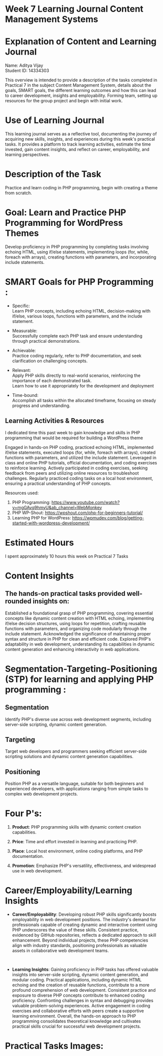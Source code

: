 # Week 7 Learning Journal Content Management Systems
# Explanation of Content and Learning Journal

Name: Aditya Vijay 
<br> Student ID: 14334303

This overview is intended to provide a description of the tasks completed in Practical 7 in the subject Content Management System, details about the goals, SMART goals, the different learning outcomes and how this can lead to career development, insights and employability. Forming team, setting up resources for the group project and begin with initial work.
<br>
# Use of Learning Journal 

This learning journal serves as a reflective tool, documenting the journey of acquiring new skills, insights, and experiences during this week's practical tasks. It provides a platform to track learning activities, estimate the time invested, gain content insights, and reflect on career, employability, and learning perspectives.
<br>
# Description of the Task
Practice and learn coding in PHP programming, begin with creating a theme from scratch.
<br>
# Goal: Learn and Practice PHP Programming for WordPress Themes
Develop proficiency in PHP programming by completing tasks involving echoing HTML, using if/else statements, implementing loops (for, while, foreach with arrays), creating functions with parameters, and incorporating include statements.
<br>

# SMART Goals for PHP Programming  :

- Specific: <br>
Learn PHP concepts, including echoing HTML, decision-making with if/else, various loops, functions with parameters, and the include statement. <br>

- Measurable: <br>
 Successfully complete each PHP task and ensure understanding through practical demonstrations. <br>

- Achievable: <br> 
 Practice coding regularly, refer to PHP documentation, and seek clarification on challenging concepts. <br>

- Relevant: <br>
Apply PHP skills directly to real-world scenarios, reinforcing the importance of each demonstrated task. <br>
Learn how to use it appropriately for the development and deployment <br>

- Time-bound: <br> 
Accomplish all tasks within the allocated timeframe, focusing on steady progress and understanding. <br>



## Learning Activities & Resources
I dedicated time this past week to gain knowledge and skills in PHP programming that would be required for building a WordPress theme 

Engaged in hands-on PHP coding, practiced echoing HTML, implemented if/else statements, executed loops (for, while, foreach with arrays), created functions with parameters, and utilized the include statement. Leveraged in class and online PHP tutorials, official documentation, and coding exercises to reinforce learning. Actively participated in coding exercises, seeking feedback from peers and utilizing online resources to troubleshoot challenges. Regularly practiced coding tasks on a local host environment, ensuring a practical understanding of PHP concepts.

Resources used:
1) PHP Programming: https://www.youtube.com/watch?v=mgGAvq9hmyU&ab_channel=WebMonkey
2) PHP WP-Shout: https://wpshout.com/php-for-beginners-tutorial/
3) Learning PHP for WordPress: https://wpmudev.com/blog/getting-started-with-wordpress-development/

# Estimated Hours
I spent approximately 10 hours this week on Practical 7 Tasks 

# Content Insights
## The hands-on practical tasks provided well-rounded insights on:

Established a foundational grasp of PHP programming, covering essential concepts like dynamic content creation with HTML echoing, implementing if/else decision structures, using loops for repetition, crafting reusable functions with parameters, and organizing code modularly through the include statement. Acknowledged the significance of maintaining proper syntax and structure in PHP for clean and efficient code. Explored PHP's adaptability in web development, understanding its capabilities in dynamic content generation and enhancing interactivity in web applications.




# Segmentation-Targeting-Positioning (STP) for learning and applying PHP programming :

## Segmentation
Identify PHP's diverse use across web development segments, including server-side scripting, dynamic content generation. <br>


## Targeting
Target web developers and programmers seeking efficient server-side scripting solutions and dynamic content generation capabilities. <br>

## Positioning
Position PHP as a versatile language, suitable for both beginners and experienced developers, with applications ranging from simple tasks to complex web development projects. <br>


# Four P's:
1. **Product**:
PHP programming skills with dynamic content creation capabilities.

2. **Price**:
Time and effort invested in learning and practicing PHP.

3. **Place**:
Local host environment, online coding platforms, and PHP documentation.

4. **Promotion**:
Emphasize PHP's versatility, effectiveness, and widespread use in web development.



# Career/Employability/Learning Insights
- **Career/Employability**: 
Developing robust PHP skills significantly boosts employability in web development positions. The industry's demand for professionals capable of creating dynamic and interactive content using PHP underscores the value of these skills. Consistent practice, evidenced by GitHub repositories, reflects a dedicated approach to skill enhancement. Beyond individual projects, these PHP competencies align with industry standards, positioning professionals as valuable assets in collaborative web development teams. <br>


<br>

- **Learning Insights**: 
Gaining proficiency in PHP tasks has offered valuable insights into server-side scripting, dynamic content generation, and modular coding. Practical applications, including dynamic HTML echoing and the creation of reusable functions, contribute to a more profound comprehension of web development. Consistent practice and exposure to diverse PHP concepts contribute to enhanced coding proficiency. Confronting challenges in syntax and debugging provides valuable problem-solving experiences. Active engagement in coding exercises and collaborative efforts with peers create a supportive learning environment. Overall, the hands-on approach to PHP programming consolidates theoretical knowledge and cultivates practical skills crucial for successful web development projects.


# Practical Tasks Images:




